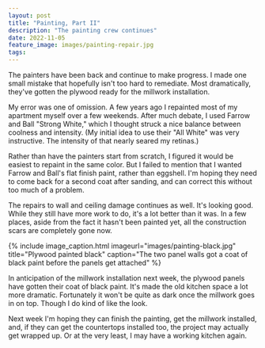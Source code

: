 ```yaml
---
layout: post
title: "Painting, Part II"
description: "The painting crew continues"
date: 2022-11-05
feature_image: images/painting-repair.jpg
tags: 
---
```


The painters have been back and continue to make progress. I made one small mistake that hopefully isn't too hard to remediate. Most dramatically, they've gotten the plywood ready for the millwork installation.

<!--more-->

My error was one of omission. A few years ago I repainted most of my apartment myself over a few weekends. After much debate, I used Farrow and Ball "Strong White," which I thought struck a nice balance between coolness and intensity. (My initial idea to use their "All White" was very instructive. The intensity of that nearly seared my retinas.)

Rather than have the painters start from scratch, I figured it would be easiest to repaint in the same color. But I failed to mention that I wanted Farrow and Ball's flat finish paint, rather than eggshell. I'm hoping they need to come back for a second coat after sanding, and can correct this without too much of a problem.

The repairs to wall and ceiling damage continues as well. It's looking good. While they still have more work to do, it's a lot better than it was. In a few places, aside from the fact it hasn't been painted yet, all the construction scars are completely gone now.

{% include image_caption.html imageurl="images/painting-black.jpg" title="Plywood painted black" caption="The two panel walls got a coat of black paint before the panels get attached" %}

In anticipation of the millwork installation next week, the plywood panels have gotten their coat of black paint. It's made the old kitchen space a lot more dramatic. Fortunately it won't be quite as dark once the millwork goes in on top. Though I do kind of like the look.

Next week I'm hoping they can finish the painting, get the millwork installed, and, if they can get the countertops installed too, the project may actually get wrapped up. Or at the very least, I may have a working kitchen again.

